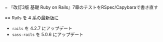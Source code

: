 = 『改訂3版 基礎 Ruby on Rails』7章のテストをRSpec/Capybaraで書き直す

== Rails を 4 系の最新版に

* `rails` を 4.2.7 にアップデート
* `sass-rails` を 5.0.6 にアップデート

